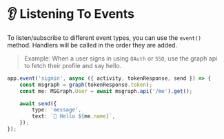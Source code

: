 # 👂 Listening To Events

To listen/subscribe to different event types, you can use the `event()` method.
Handlers will be called in the order they are added.

> Example: When a user signs in using `OAuth` or `SSO`, use the graph api to
> fetch their profile and say hello.

```typescript
app.event('signin', async ({ activity, tokenResponse, send }) => {
    const msgraph = graph(tokenResponse.token);
    const me: MSGraph.User = await msgraph.api('/me').get();

    await send({
        type: 'message',
        text: `👋 Hello ${me.name}`,
    });
});
```
